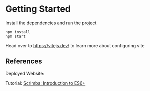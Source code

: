 # Getting Started

Install the dependencies and run the project

```
npm install
npm start
```

Head over to https://vitejs.dev/ to learn more about configuring vite

## References

Deployed Website:

Tutorial: [Scrimba: Introduction to ES6+](https://scrimba.com/introduction-to-es6-c0t)
